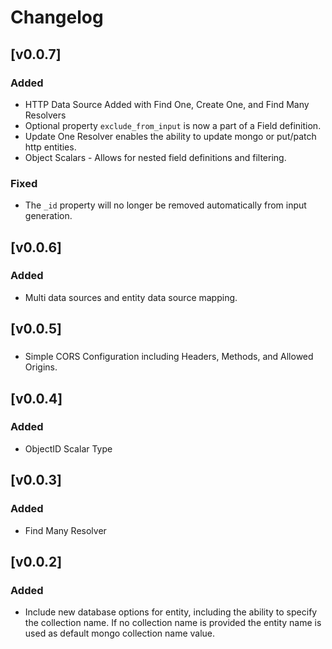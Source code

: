 # Changelog

## [v0.0.7]

### Added
- HTTP Data Source Added with Find One, Create One, and Find Many Resolvers
- Optional property `exclude_from_input` is now a part of a Field definition.
- Update One Resolver enables the ability to update mongo or put/patch http entities.
- Object Scalars - Allows for nested field definitions and filtering.

### Fixed
- The `_id` property will no longer be removed automatically from input generation.

## [v0.0.6]

### Added
- Multi data sources and entity data source mapping.

## [v0.0.5]

###
- Simple CORS Configuration including Headers, Methods, and Allowed Origins.

## [v0.0.4]

### Added
- ObjectID Scalar Type

## [v0.0.3]

### Added
- Find Many Resolver

## [v0.0.2]

### Added
- Include new database options for entity, including the ability to specify the collection name. If no collection name is provided the entity name is used as default mongo collection name value.

